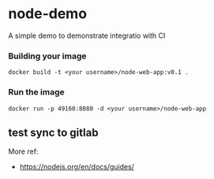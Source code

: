 # node-demo
A simple demo to demonstrate integratio  with CI


### Building your image
`docker build -t <your username>/node-web-app:v0.1 .`

### Run the image
`docker run -p 49160:8080 -d <your username>/node-web-app`


test sync to gitlab
---

More ref:
- https://nodejs.org/en/docs/guides/
